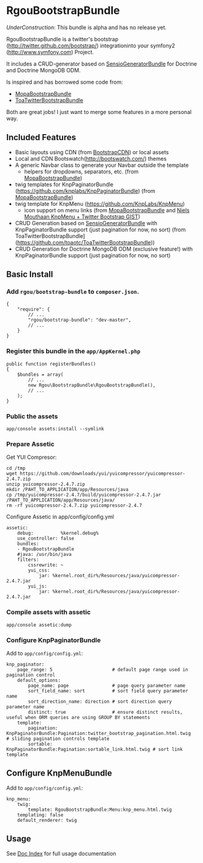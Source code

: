 # RgouBootstrapBundle

*UnderConstruction*: This bundle is alpha and has no release yet.

RgouBootstrapBundle is a twitter's bootstrap
(http://twitter.github.com/bootstrap/) integrationinto your symfony2
(http://www.symfony.com) Project.

It includes a CRUD-generator based on [SensioGeneratorBundle](https://github.com/sensio/SensioGeneratorBundle)
for Doctrine and Doctrine MongoDB ODM.

Is inspired and has borrowed some code from:

- [MopaBootstrapBundle](https://github.com/phiamo/MopaBootstrapBundle)
- [ToaTwitterBootstrapBundle](https://github.com/toaotc/ToaTwitterBootstrapBundle)

Both are great jobs! I just want to merge some features in a more personal way.

## Included Features

* Basic layouts using CDN (from [BootstrapCDN](http://www.bootstrapcdn.com/)) or local assets
* Local and CDN Bootswatch(http://bootswatch.com/) themes
* A generic Navbar class to generate your Navbar outside the template
  * helpers for dropdowns, separators, etc. (from [MopaBootstrapBundle](https://github.com/phiamo/MopaBootstrapBundle))
* twig templates for KnpPaginatorBundle (https://github.com/knplabs/KnpPaginatorBundle)
  (from [MopaBootstrapBundle](https://github.com/phiamo/MopaBootstrapBundle))
* twig template for KnpMenu (https://github.com/KnpLabs/KnpMenu)
  * icon support on menu links (from [MopaBootstrapBundle](https://github.com/phiamo/MopaBootstrapBundle)
  and [Niels Mouthaan KnpMenu + Twitter Bootstrap GIST](https://gist.github.com/nielsmouthaan/3765766))
* CRUD Generation based on [SensioGeneratorBundle](https://github.com/sensio/SensioGeneratorBundle)
  with KnpPaginatorBundle support (just pagination for now, no sort)
  (from ToaTwitterBootstrapBundle](https://github.com/toaotc/ToaTwitterBootstrapBundle))
* CRUD Generation for Doctrine MongoDB ODM (exclusive feature!)
  with KnpPaginatorBundle support (just pagination for now, no sort)


## Basic Install

### Add `rgou/bootstrap-bundle` to `composer.json`.

	{
	    "require": {
	        // ...
	        "rgou/bootstrap-bundle": "dev-master",
	        // ...
	    }
	}

### Register this bundle in the `app/AppKernel.php`

	public function registerBundles()
	{
		$bundles = array(
			// ...
            new Rgou\BootstrapBundle\RgouBootstrapBundle(),
			// ...
		);
	}

### Public the assets

    app/console assets:install --symlink

### Prepare Assetic

Get YUI Compresor:

    cd /tmp
    wget https://github.com/downloads/yui/yuicompressor/yuicompressor-2.4.7.zip
    unzip yuicompressor-2.4.7.zip
    mkdir /PAHT_TO_APPLICATION/app/Resources/java
    cp /tmp/yuicompressor-2.4.7/build/yuicompressor-2.4.7.jar /PAHT_TO_APPLICATION/app/Resources/java/
    rm -rf yuicompressor-2.4.7.zip yuicompressor-2.4.7

Configure Assetic in app/config/config.yml

    assetic:
        debug:          %kernel.debug%
        use_controller: false
        bundles:
        - RgouBootstrapBundle
        #java: /usr/bin/java
        filters:
            cssrewrite: ~
            yui_css:
                jar: %kernel.root_dir%/Resources/java/yuicompressor-2.4.7.jar
            yui_js:
                jar: %kernel.root_dir%/Resources/java/yuicompressor-2.4.7.jar

### Compile assets with assetic 

    app/console assetic:dump

### Configure KnpPaginatorBundle

Add to `app/config/config.yml`:

    knp_paginator:
        page_range: 5                      # default page range used in pagination control
        default_options:
            page_name: page                # page query parameter name
            sort_field_name: sort          # sort field query parameter name
            sort_direction_name: direction # sort direction query parameter name
            distinct: true                 # ensure distinct results, useful when ORM queries are using GROUP BY statements
        template:
            pagination: KnpPaginatorBundle:Pagination:twitter_bootstrap_pagination.html.twig     # sliding pagination controls template
            sortable: KnpPaginatorBundle:Pagination:sortable_link.html.twig # sort link template


## Configure KnpMenuBundle

Add to `app/config/config.yml`:

    knp_menu:
        twig:  
            template: RgouBootstrapBundle:Menu:knp_menu.html.twig
        templating: false
        default_renderer: twig

## Usage

   See [Doc Index](Resources/doc/index.md) for full usage documentation

